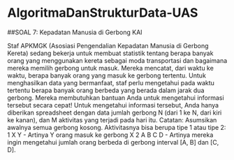 # AlgoritmaDanStrukturData-UAS
##SOAL 7: Kepadatan Manusia di Gerbong KAI

Staf APKMGK (Asosiasi Pengendalian Kepadatan Manusia di Gerbong Kereta) sedang bekerja untuk membuat statistik tentang berapa banyak orang yang menggunakan kereta sebagai moda transportasi dan bagaimana mereka memilih gerbong untuk masuk. Mereka mencatat, dari waktu ke waktu, berapa banyak orang yang masuk ke gerbong tertentu. Untuk menghasilkan data yang bermanfaat, staf perlu mengetahui pada waktu tertentu berapa banyak orang berbeda yang berada dalam jarak dua gerbong.
Mereka membutuhkan bantuan Anda untuk mengetahui informasi tersebut secara cepat!
Untuk mengetahui informasi tersebut, Anda hanya diberikan spreadsheet dengan data jumlah gerbong N (dari 1 ke N, dari kiri ke kanan), dan M aktivitas yang terjadi pada hari itu. Catatan: Asumsikan awalnya semua gerbong kosong.
Aktivitasnya bisa berupa tipe 1 atau tipe 2:
1 X Y - Artinya Y orang masuk ke gerbong X
2 A B C D - Artinya mereka ingin mengetahui jumlah orang berbeda di gerbong interval [A, B] dan [C, D].

